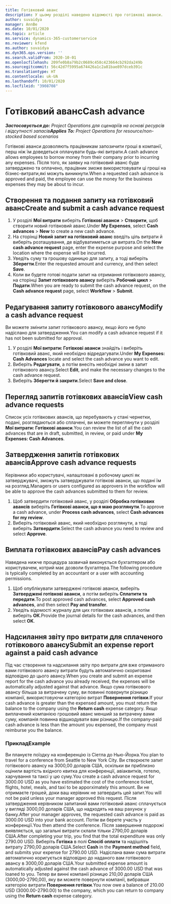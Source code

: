 ```yaml
---
title: Готівковий аванс
description: У цьому розділі наведено відомості про готівкові аванси.
author: suvaidya
manager: AnnBe
ms.date: 10/01/2020
ms.topic: article
ms.service: dynamics-365-customerservice
ms.reviewer: kfend
ms.author: suvaidya
ms.dyn365.ops.version: ''
ms.search.validFrom: 2020-10-01
ms.openlocfilehash: 209fe0b8a79b2c0689c458c423664cb292da249b
ms.sourcegitcommit: 56c42d7f5995a674426a1c2a81bae897dceb391c
ms.translationtype: HT
ms.contentlocale: uk-UA
ms.lasthandoff: 10/01/2020
ms.locfileid: "3908708"
---
```

# <a name="cash-advance"></a><span data-ttu-id="a037e-103">Готівковий аванс</span><span class="sxs-lookup"><span data-stu-id="a037e-103">Cash advance</span></span>

<span data-ttu-id="a037e-104">_**Застосовується до:** Project Operations для сценаріїв на основі ресурсів і відсутності запасів_</span><span class="sxs-lookup"><span data-stu-id="a037e-104">_**Applies To:** Project Operations for resource/non-stocked based scenarios_</span></span>

<span data-ttu-id="a037e-105">Готівкові аванси дозволяють працівникам запозичити гроші в компанії, перш ніж їм доведеться оплачувати будь-які витрати.</span><span class="sxs-lookup"><span data-stu-id="a037e-105">A cash advance allows employees to borrow money from their company prior to incurring any expenses.</span></span> <span data-ttu-id="a037e-106">Після того, як заявку на готівковий аванс буде затверджено та оплачено, працівник зможе використовувати ці гроші на бізнес-витрати,які можуть виникнути.</span><span class="sxs-lookup"><span data-stu-id="a037e-106">When a requested cash advance is approved and paid, the employee can use the money for the business expenses they may be about to incur.</span></span> 

## <a name="create-and-submit-a-cash-advance-request"></a><span data-ttu-id="a037e-107">Створення та подання запиту на готівковий аванс</span><span class="sxs-lookup"><span data-stu-id="a037e-107">Create and submit a cash advance request</span></span>

1. <span data-ttu-id="a037e-108">У розділі **Мої витрати** виберіть **Готівкові аванси** > **Створити**, щоб створити новий готівковий аванс.</span><span class="sxs-lookup"><span data-stu-id="a037e-108">Under **My Expenses**, select **Cash advances** > **New** to create a new cash advance.</span></span> 
2. <span data-ttu-id="a037e-109">На сторінці **Новий запит на готівковий аванс** введіть ціль витрати й виберіть розташування, де відбуватиметься ця витрата.</span><span class="sxs-lookup"><span data-stu-id="a037e-109">On the **New cash advance request** page, enter the expense purpose and select the location where the expense will be incurred.</span></span>
3. <span data-ttu-id="a037e-110">Уведіть суму та грошову одиницю для запиту, а тоді виберіть **Зберегти**.</span><span class="sxs-lookup"><span data-stu-id="a037e-110">Enter the requested amount and currency, and then select **Save**.</span></span> 
4. <span data-ttu-id="a037e-111">Коли ви будете готові подати запит на отримання готівкового авансу, на сторінці **Запит готівкового авансу** виберіть **Робочий цикл** > **Подати**.</span><span class="sxs-lookup"><span data-stu-id="a037e-111">When you are ready to submit the cash advance request, on the **Cash advance request** page, select **Workflow** > **Submit**.</span></span>

## <a name="modify-a-cash-advance-request"></a><span data-ttu-id="a037e-112">Редагування запиту готівкового авансу</span><span class="sxs-lookup"><span data-stu-id="a037e-112">Modify a cash advance request</span></span>

<span data-ttu-id="a037e-113">Ви можете змінити запит готівкового авансу, якщо його не було надіслано для затвердження.</span><span class="sxs-lookup"><span data-stu-id="a037e-113">You can modify a cash advance request if it has not been submitted for approval.</span></span>

1. <span data-ttu-id="a037e-114">У розділі **Мої витрати: Готівкові аванси** знайдіть і виберіть готівковий аванс, який необхідно відредагувати.</span><span class="sxs-lookup"><span data-stu-id="a037e-114">Under **My Expenses: Cash Advances** locate and select the cash advance you want to edit.</span></span>
2. <span data-ttu-id="a037e-115">Виберіть **Редагувати**, а потім внесіть необхідні зміни в запит готівкового авансу.</span><span class="sxs-lookup"><span data-stu-id="a037e-115">Select **Edit**, and make the necessary changes to the cash advance request.</span></span> 
3. <span data-ttu-id="a037e-116">Виберіть **Зберегти й закрити**.</span><span class="sxs-lookup"><span data-stu-id="a037e-116">Select **Save and close**.</span></span>


## <a name="view-cash-advance-requests"></a><span data-ttu-id="a037e-117">Перегляд запитів готівкових авансів</span><span class="sxs-lookup"><span data-stu-id="a037e-117">View cash advance requests</span></span>
<span data-ttu-id="a037e-118">Список усіх готівкових авансів, що перебувають у стані чернетки, подані, розглядаються або сплачені, ви можете переглянути у розділі **Мої витрати: Готівкові аванси**.</span><span class="sxs-lookup"><span data-stu-id="a037e-118">You can review the list of all the cash advances that are in draft, submitted, in review, or paid under **My Expenses: Cash Advances**.</span></span> 

## <a name="approve-cash-advance-requests"></a><span data-ttu-id="a037e-119">Затвердження запитів готівкових авансів</span><span class="sxs-lookup"><span data-stu-id="a037e-119">Approve cash advance requests</span></span>

<span data-ttu-id="a037e-120">Керівники або користувачі, налаштовані в робочому циклі як затверджувачі, зможуть затверджувати готівкові аванси, що подані їм на розгляд.</span><span class="sxs-lookup"><span data-stu-id="a037e-120">Managers or users configured as approvers in the workflow will be able to approve the cash advances submitted to them for review.</span></span> 

1. <span data-ttu-id="a037e-121">Щоб затвердити готівковий аванс, у розділі **Обробка готівкових авансів** виберіть **Готівкові аванси, що я маю розглянути**.</span><span class="sxs-lookup"><span data-stu-id="a037e-121">To approve a cash advance, under **Process cash advances**, select **Cash advances for my review**.</span></span>
2. <span data-ttu-id="a037e-122">Виберіть готівковий аванс, який необхідно розглянути, а тоді виберіть **Затвердити**.</span><span class="sxs-lookup"><span data-stu-id="a037e-122">Select the cash advance you need to review and select **Approve**.</span></span>  

## <a name="pay-cash-advances"></a><span data-ttu-id="a037e-123">Виплата готівкових авансів</span><span class="sxs-lookup"><span data-stu-id="a037e-123">Pay cash advances</span></span> 
<span data-ttu-id="a037e-124">Наведена нижче процедура зазвичай виконується бухгалтером або користувачем, котрий має дозволи бухгалтера.</span><span class="sxs-lookup"><span data-stu-id="a037e-124">The following procedure is typically completed by an accountant or a user with accounting permissions.</span></span>

1. <span data-ttu-id="a037e-125">Щоб опублікувати затверджені готівкові аванси, виберіть **Затверджені готівкові аванси**, а потім виберіть **Сплатити та передати**.</span><span class="sxs-lookup"><span data-stu-id="a037e-125">To post approved cash advances, select **Approved cash advances**, and then select **Pay and transfer**.</span></span>  
2. <span data-ttu-id="a037e-126">Уведіть відомості журналу для цих готівкових авансів, а потім виберіть **ОК**.</span><span class="sxs-lookup"><span data-stu-id="a037e-126">Provide the journal details for the cash advances, and then select **OK**.</span></span> 

## <a name="submit-an-expense-report-against-a-paid-cash-advance"></a><span data-ttu-id="a037e-127">Надсилання звіту про витрати для сплаченого готівкового авансу</span><span class="sxs-lookup"><span data-stu-id="a037e-127">Submit an expense report against a paid cash advance</span></span> 

<span data-ttu-id="a037e-128">Під час створення та надсилання звіту про витрати для вже отриманого вами готівкового авансу витрати будуть автоматично скориговані відповідно до цього авансу.</span><span class="sxs-lookup"><span data-stu-id="a037e-128">When you create and submit an expense report for the cash advance you already received, the expenses will be automatically adjusted against that advance.</span></span> <span data-ttu-id="a037e-129">Якщо сума готівкового авансу більша за витрачену суму, ви повинні повернути різницю компанії, використовуючи категорію витрат **Повернення готівки**.</span><span class="sxs-lookup"><span data-stu-id="a037e-129">If your cash advance is greater than the expensed amount, you must return the balance to the company using the **Return cash** expense category.</span></span> <span data-ttu-id="a037e-130">Якщо виплачений компанією грошовий аванс менший за витрачену вами суму, компанія повинна відшкодувати вам різницю.</span><span class="sxs-lookup"><span data-stu-id="a037e-130">If the company-paid cash advance is less than the amount you expensed, the company must reimburse you the balance.</span></span> 

### <a name="example"></a><span data-ttu-id="a037e-131">Приклад</span><span class="sxs-lookup"><span data-stu-id="a037e-131">Example</span></span>
<span data-ttu-id="a037e-132">Ви плануєте поїздку на конференцію із Сіетла до Нью-Йорка.</span><span class="sxs-lookup"><span data-stu-id="a037e-132">You plan to travel for a conference from Seattle to New York City.</span></span> <span data-ttu-id="a037e-133">Ви створюєте запит готівкового авансу на 3000,00 доларів США, оскільки ви приблизно оцінили вартість вхідного квитка для конференції, авіаквитків, готелю, харчування та таксі у цю суму.</span><span class="sxs-lookup"><span data-stu-id="a037e-133">You create a cash advance request for 3000.00 USD as you have estimated the cost of the conference ticket, flights, hotel, meals, and taxi to be apporximately this amount.</span></span> <span data-ttu-id="a037e-134">Ви не отримаєте грошей, доки ваш керівник не затвердить цей запит.</span><span class="sxs-lookup"><span data-stu-id="a037e-134">You will not be paid unless your manager approved this request.</span></span> <span data-ttu-id="a037e-135">Після затвердження керівником запитаний вами готівковий аванс сплачується у вигляді 3000,00 доларів США, що надходять на ваш рахунок у банку.</span><span class="sxs-lookup"><span data-stu-id="a037e-135">After your manager approves, the requested cash advance is paid as 3000.00 USD into your bank account.</span></span> <span data-ttu-id="a037e-136">Потім ви берете участь у конференції.</span><span class="sxs-lookup"><span data-stu-id="a037e-136">You then attend the conference.</span></span> <span data-ttu-id="a037e-137">Після завершення подорожі виявляється, що загальні витрати склали тільки 2790,00 доларів США.</span><span class="sxs-lookup"><span data-stu-id="a037e-137">After completing your trip, you find that the total expenditure was only 2790.00 USD.</span></span> <span data-ttu-id="a037e-138">Виберіть **Готівка** в полі **Спосіб оплати** та надішліть витрату 2790,00 доларів США.</span><span class="sxs-lookup"><span data-stu-id="a037e-138">Select **Cash** in the **Payment method** field, and submits your expense for 2790.00 USD.</span></span> <span data-ttu-id="a037e-139">Надіслана вами сума витрати автоматично коригується відповідно до наданого вам готівкового авансу в 3000,00 доларів США.</span><span class="sxs-lookup"><span data-stu-id="a037e-139">Your submitted expense amount is automatically adjusted against the cash advance of 3000.00 USD that was loaned to you.</span></span> <span data-ttu-id="a037e-140">Тепер ви винні компанії різницю 210,00 доларів США (3000,00-2790,00), яку ви можете повернути компанії, вибравши категорію витрати **Повернення готівки**.</span><span class="sxs-lookup"><span data-stu-id="a037e-140">You now owe a balance of 210.00 USD (3000.00-2790.00) to the company, which you can return to company using the **Return cash** expense category.</span></span> 
